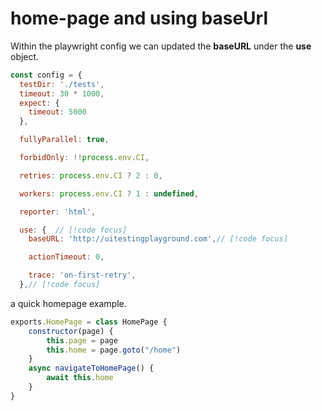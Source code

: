 # home-page and using baseUrl
 Within the playwright config we can updated the **baseURL** under the **use** object.
```js
const config = {
  testDir: './tests',
  timeout: 30 * 1000,
  expect: {
    timeout: 5000
  },

  fullyParallel: true,

  forbidOnly: !!process.env.CI,

  retries: process.env.CI ? 2 : 0,

  workers: process.env.CI ? 1 : undefined,

  reporter: 'html',

  use: {  // [!code focus]
    baseURL: 'http://uitestingplayground.com',// [!code focus]

    actionTimeout: 0,

    trace: 'on-first-retry',
  },// [!code focus]
```
a quick homepage example.
```js
exports.HomePage = class HomePage {
    constructor(page) {
        this.page = page
        this.home = page.goto("/home")
    }
    async navigateToHomePage() {
        await this.home
    }
}
```
